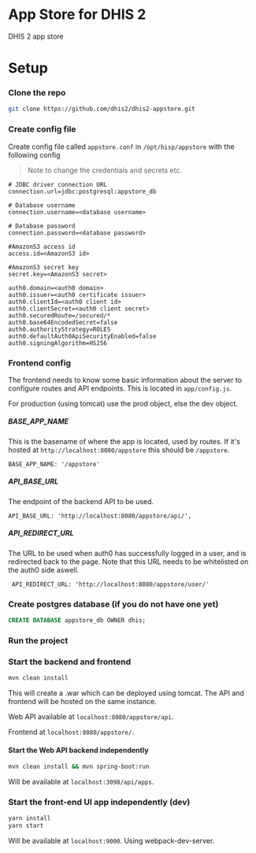 # App Store for DHIS 2

DHIS 2 app store

# Setup

### Clone the repo
```bash
git clone https://github.com/dhis2/dhis2-appstore.git
```

### Create config file
Create config file called `appstore.conf` in `/opt/hisp/appstore` with the following config

> Note to change the credentials and secrets etc.

```
# JDBC driver connection URL
connection.url=jdbc:postgresql:appstore_db

# Database username
connection.username=<database username>

# Database password
connection.password=<database password>

#AmazonS3 access id
access.id=<AmazonS3 id>

#AmazonS3 secret key
secret.key=<AmazonS3 secret>

auth0.domain=<auth0 domain>
auth0.issuer=<auth0 certificate issuer>
auth0.clientId=<auth0 client id>
auth0.clientSecret=<auth0 client secret>
auth0.securedRoute=/secured/*
auth0.base64EncodedSecret=false 
auth0.authorityStrategy=ROLES
auth0.defaultAuth0ApiSecurityEnabled=false
auth0.signingAlgorithm=HS256
```

### Frontend config
The frontend needs to know some basic information about the server to configure routes and API endpoints.
This is located in `app/config.js`.

For production (using tomcat) use the prod object, else the dev object.

##### BASE_APP_NAME
This is the basename of where the app is located, used by routes. If it's hosted at `http://localhost:8080/appstore` this should be `/appstore`.
```
BASE_APP_NAME: '/appstore'
```
##### API_BASE_URL
The endpoint of the backend API to be used. 
```
API_BASE_URL: 'http://localhost:8080/appstore/api/',
```

##### API_REDIRECT_URL
The URL to be used when auth0 has successfully logged in a user, and is redirected back to the page. Note that this URL needs to be whitelisted on the auth0 side aswell.
```
 API_REDIRECT_URL: 'http://localhost:8080/appstore/user/'
```
### Create postgres database (if you do not have one yet)
```sql
CREATE DATABASE appstore_db OWNER dhis;
```

### Run the project

### Start the backend and frontend
```bash
mvn clean install
```
This will create a .war which can be deployed using tomcat.
The API and frontend will be hosted on the same instance. 

Web API available at `localhost:8080/appstore/api`.

Frontend at `localhost:8080/appstore/`.

#### Start the Web API backend independently

```bash
mvn clean install && mvn spring-boot:run
```
Will be available at `localhost:3098/api/apps`.

### Start the front-end UI app independently (dev)

```bash
yarn install
yarn start
```
Will be available at `localhost:9000`. Using webpack-dev-server.

